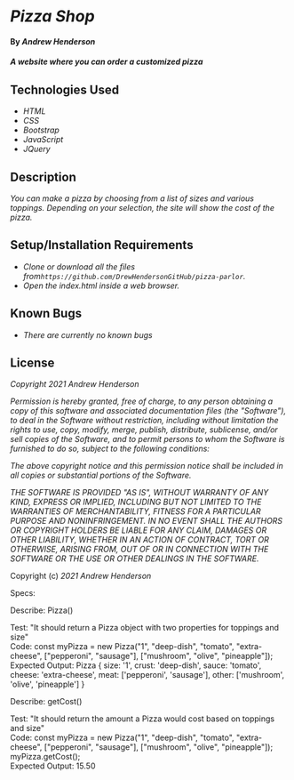# _Pizza Shop_

#### By _**Andrew Henderson**_

#### _A website where you can order a customized pizza_

## Technologies Used

* _HTML_
* _CSS_
* _Bootstrap_
* _JavaScript_
* _JQuery_

## Description

_You can make a pizza by choosing from a list of sizes and various toppings. Depending on your selection, the site will show the cost of the pizza._

## Setup/Installation Requirements

* _Clone or download all the files from```https://github.com/DrewHendersonGitHub/pizza-parlor```._
* _Open the index.html inside a web browser._

## Known Bugs

* _There are currently no known bugs_

## License

_Copyright 2021 Andrew Henderson_

_Permission is hereby granted, free of charge, to any person obtaining a copy of this software and associated documentation files (the "Software"), to deal in the Software without restriction, including without limitation the rights to use, copy, modify, merge, publish, distribute, sublicense, and/or sell copies of the Software, and to permit persons to whom the Software is furnished to do so, subject to the following conditions:_

_The above copyright notice and this permission notice shall be included in all copies or substantial portions of the Software._

_THE SOFTWARE IS PROVIDED "AS IS", WITHOUT WARRANTY OF ANY KIND, EXPRESS OR IMPLIED, INCLUDING BUT NOT LIMITED TO THE WARRANTIES OF MERCHANTABILITY, FITNESS FOR A PARTICULAR PURPOSE AND NONINFRINGEMENT. IN NO EVENT SHALL THE AUTHORS OR COPYRIGHT HOLDERS BE LIABLE FOR ANY CLAIM, DAMAGES OR OTHER LIABILITY, WHETHER IN AN ACTION OF CONTRACT, TORT OR OTHERWISE, ARISING FROM, OUT OF OR IN CONNECTION WITH THE SOFTWARE OR THE USE OR OTHER DEALINGS IN THE SOFTWARE._

Copyright (c) _2021_ _Andrew Henderson_

Specs:

Describe: Pizza()

Test: "It should return a Pizza object with two properties for toppings and size"
\
Code: const myPizza = new Pizza("1", "deep-dish", "tomato", "extra-cheese", ["pepperoni", "sausage"], ["mushroom", "olive", "pineapple"]);
\
Expected Output: Pizza { size: '1', crust: 'deep-dish', sauce: 'tomato', cheese: 'extra-cheese', meat: ['pepperoni', 'sausage'], other: ['mushroom', 'olive', 'pineapple'] }


Describe: getCost()

Test: "It should return the amount a Pizza would cost based on toppings and size"
\
Code: const myPizza = new Pizza("1", "deep-dish", "tomato", "extra-cheese", ["pepperoni", "sausage"], ["mushroom", "olive", "pineapple"]);
myPizza.getCost();
\
Expected Output: 15.50